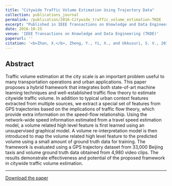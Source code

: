 ```yaml
---
title: "Citywide Traffic Volume Estimation Using Trajectory Data"
collection: publications_journal
permalink: /publication/2016-Citywide_traffic_volume_estimation-TKDE
excerpt: "Published in IEEE Transactions on Knowledge and Data Engineering (TKDE), 2016. "
date: 2016-10-25
venue: 'IEEE Transactions on Knowledge and Data Engineering (TKDE)'
paperurl: ''
citation: '<b>Zhan, X.</b>, Zheng, Y., Yi, X., and Ukkusuri, S. V., 2016. Citywide Traffic Volume Estimation Using Trajectory Data. <i>IEEE Transactions on Knowledge and Data Engineering (TKDE)</i>, 29(2), 272-285.'
---
```



Abstract
---
Traffic volume estimation at the city scale is an important problem useful to many transportation operations and urban applications. This paper proposes a hybrid framework that integrates both state-of-art machine learning techniques and well-established traffic flow theory to estimate citywide traffic volume. In addition to typical urban context features extracted from multiple sources, we extract a special set of features from GPS trajectories based on the implications of traffic flow theory, which provide extra information on the speed-flow relationship. Using the network-wide speed information estimated from a travel speed estimation model, a volume related high level feature is first learned using an unsupervised graphical model. A volume re-interpretation model is then introduced to map the volume related high level feature to the predicted volume using a small amount of ground truth data for training. The framework is evaluated using a GPS trajectory dataset from 33,000 Beijing taxis and volume ground truth data obtained from 4,980 video clips. The results demonstrate effectiveness and potential of the proposed framework in citywide traffic volume estimation.

---
[Download the paper](http://zhanxianyuan.xyz/files/Citywide_traffic_volume_estimation-TKDE.pdf)
